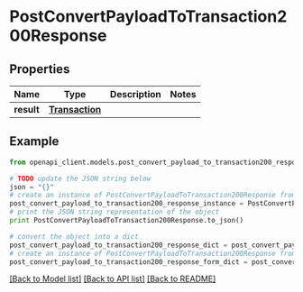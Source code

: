 # PostConvertPayloadToTransaction200Response


## Properties
Name | Type | Description | Notes
------------ | ------------- | ------------- | -------------
**result** | [**Transaction**](Transaction.md) |  | 

## Example

```python
from openapi_client.models.post_convert_payload_to_transaction200_response import PostConvertPayloadToTransaction200Response

# TODO update the JSON string below
json = "{}"
# create an instance of PostConvertPayloadToTransaction200Response from a JSON string
post_convert_payload_to_transaction200_response_instance = PostConvertPayloadToTransaction200Response.from_json(json)
# print the JSON string representation of the object
print PostConvertPayloadToTransaction200Response.to_json()

# convert the object into a dict
post_convert_payload_to_transaction200_response_dict = post_convert_payload_to_transaction200_response_instance.to_dict()
# create an instance of PostConvertPayloadToTransaction200Response from a dict
post_convert_payload_to_transaction200_response_form_dict = post_convert_payload_to_transaction200_response.from_dict(post_convert_payload_to_transaction200_response_dict)
```
[[Back to Model list]](../README.md#documentation-for-models) [[Back to API list]](../README.md#documentation-for-api-endpoints) [[Back to README]](../README.md)



